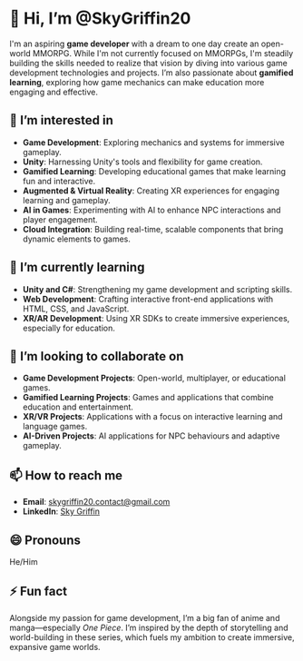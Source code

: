 # 👋 Hi, I’m @SkyGriffin20

I'm an aspiring **game developer** with a dream to one day create an open-world MMORPG. While I'm not currently focused on MMORPGs, I'm steadily building the skills needed to realize that vision by diving into various game development technologies and projects. I’m also passionate about **gamified learning**, exploring how game mechanics can make education more engaging and effective.

## 👀 I’m interested in
- **Game Development**: Exploring mechanics and systems for immersive gameplay.
- **Unity**: Harnessing Unity's tools and flexibility for game creation.
- **Gamified Learning**: Developing educational games that make learning fun and interactive.
- **Augmented & Virtual Reality**: Creating XR experiences for engaging learning and gameplay.
- **AI in Games**: Experimenting with AI to enhance NPC interactions and player engagement.
- **Cloud Integration**: Building real-time, scalable components that bring dynamic elements to games.

## 🌱 I’m currently learning
- **Unity and C#**: Strengthening my game development and scripting skills.
- **Web Development**: Crafting interactive front-end applications with HTML, CSS, and JavaScript.
- **XR/AR Development**: Using XR SDKs to create immersive experiences, especially for education.

## 💞️ I’m looking to collaborate on
- **Game Development Projects**: Open-world, multiplayer, or educational games.
- **Gamified Learning Projects**: Games and applications that combine education and entertainment.
- **XR/VR Projects**: Applications with a focus on interactive learning and language games.
- **AI-Driven Projects**: AI applications for NPC behaviours and adaptive gameplay.

## 📫 How to reach me
- **Email**: skygriffin20.contact@gmail.com
- **LinkedIn**: [Sky Griffin](https://www.linkedin.com/in/shrivardhan-wagh)

## 😄 Pronouns
He/Him

## ⚡ Fun fact
Alongside my passion for game development, I’m a big fan of anime and manga—especially *One Piece*. I’m inspired by the depth of storytelling and world-building in these series, which fuels my ambition to create immersive, expansive game worlds.

<!---
SkyGriffin20/SkyGriffin20 is a ✨ special ✨ repository because its README.md (this file) appears on your GitHub profile.
You can click the Preview link to take a look at your changes.
--->

